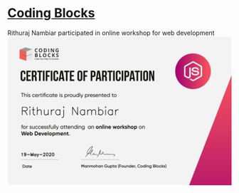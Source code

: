 # [Coding Blocks](https://codingblocks.com/)

Rithuraj Nambiar participated in online workshop for web development
![Certificate-Image](https://github.com/rithurajnambiar17/lisences-and-certifications/blob/master/Workshops/Web%20Development%20-%20Coding%20Blocks/Web%20Development%20-%20Coding%20Blocks.jpg)
